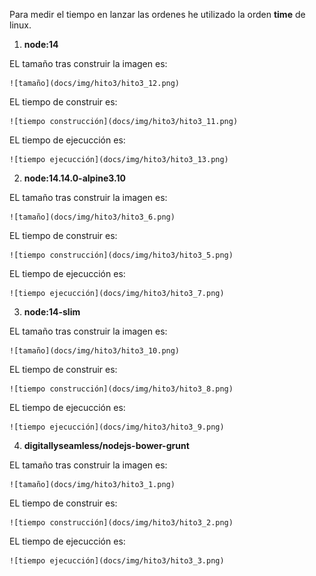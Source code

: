 
Para medir el tiempo en lanzar las ordenes he utilizado la orden **time** de linux.

1. **node:14**

EL tamaño tras construir la imagen es:

    ![tamaño](docs/img/hito3/hito3_12.png)

EL tiempo de construir es:

    ![tiempo construcción](docs/img/hito3/hito3_11.png)

EL tiempo de ejecucción es:   

    ![tiempo ejecucción](docs/img/hito3/hito3_13.png)

2. **node:14.14.0-alpine3.10**

EL tamaño tras construir la imagen es:

    ![tamaño](docs/img/hito3/hito3_6.png)

EL tiempo de construir es:

    ![tiempo construcción](docs/img/hito3/hito3_5.png)

EL tiempo de ejecucción es:

    ![tiempo ejecucción](docs/img/hito3/hito3_7.png)

3. **node:14-slim**

EL tamaño tras construir la imagen es:

    ![tamaño](docs/img/hito3/hito3_10.png)

EL tiempo de construir es:

    ![tiempo construcción](docs/img/hito3/hito3_8.png)

EL tiempo de ejecucción es:

    ![tiempo ejecucción](docs/img/hito3/hito3_9.png)

4. **digitallyseamless/nodejs-bower-grunt**

EL tamaño tras construir la imagen es:

    ![tamaño](docs/img/hito3/hito3_1.png)

EL tiempo de construir es:

    ![tiempo construcción](docs/img/hito3/hito3_2.png)

EL tiempo de ejecucción es:

    ![tiempo ejecucción](docs/img/hito3/hito3_3.png)